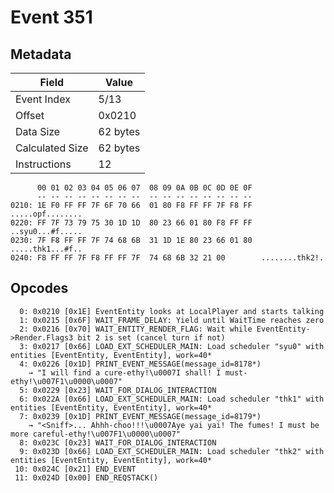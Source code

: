 # Event 351

## Metadata

| Field           | Value    |
|-----------------|----------|
| Event Index     | 5/13     |
| Offset          | 0x0210   |
| Data Size       | 62 bytes |
| Calculated Size | 62 bytes |
| Instructions    | 12       |

```
      00 01 02 03 04 05 06 07  08 09 0A 0B 0C 0D 0E 0F
      -- -- -- -- -- -- -- --  -- -- -- -- -- -- -- --
0210: 1E F0 FF FF 7F 6F 70 66  01 80 F8 FF FF 7F F8 FF  .....opf........
0220: FF 7F 73 79 75 30 1D 1D  80 23 66 01 80 F8 FF FF  ..syu0...#f.....
0230: 7F F8 FF FF 7F 74 68 6B  31 1D 1E 80 23 66 01 80  .....thk1...#f..
0240: F8 FF FF 7F F8 FF FF 7F  74 68 6B 32 21 00        ........thk2!.  
```

## Opcodes

```
  0: 0x0210 [0x1E] EventEntity looks at LocalPlayer and starts talking
  1: 0x0215 [0x6F] WAIT_FRAME_DELAY: Yield until WaitTime reaches zero
  2: 0x0216 [0x70] WAIT_ENTITY_RENDER_FLAG: Wait while EventEntity->Render.Flags3 bit 2 is set (cancel turn if not)
  3: 0x0217 [0x66] LOAD_EXT_SCHEDULER_MAIN: Load scheduler "syu0" with entities [EventEntity, EventEntity], work=40*
  4: 0x0226 [0x1D] PRINT_EVENT_MESSAGE(message_id=8178*)
    → "I will find a cure-ethy!\u0007I shall! I must-ethy!\u007F1\u0000\u0007"
  5: 0x0229 [0x23] WAIT_FOR_DIALOG_INTERACTION
  6: 0x022A [0x66] LOAD_EXT_SCHEDULER_MAIN: Load scheduler "thk1" with entities [EventEntity, EventEntity], work=40*
  7: 0x0239 [0x1D] PRINT_EVENT_MESSAGE(message_id=8179*)
    → "<Sniff>... Ahhh-choo!!!\u0007Aye yai yai! The fumes! I must be more careful-ethy!\u007F1\u0000\u0007"
  8: 0x023C [0x23] WAIT_FOR_DIALOG_INTERACTION
  9: 0x023D [0x66] LOAD_EXT_SCHEDULER_MAIN: Load scheduler "thk2" with entities [EventEntity, EventEntity], work=40*
 10: 0x024C [0x21] END_EVENT
 11: 0x024D [0x00] END_REQSTACK()
```
